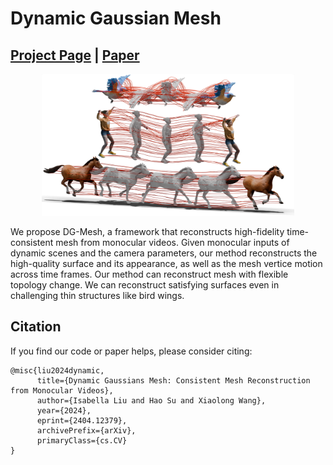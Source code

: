 # Dynamic Gaussian Mesh

## [Project Page](https://www.liuisabella.com/DG-Mesh/) | [Paper](https://arxiv.org/abs/2404.12379)

<p align="center">
  <img src="./imgs/teaser_final.png" alt="DG-Mesh Teaser"  style="width:80%">
</p>


We propose DG-Mesh, a framework that reconstructs high-fidelity time-consistent mesh from monocular videos. Given monocular inputs of dynamic scenes and the camera parameters, our method reconstructs the high-quality surface and its appearance, as well as the mesh vertice motion across time frames. Our method can reconstruct mesh with flexible topology change. We can reconstruct satisfying surfaces even in challenging thin structures like bird wings.

## Citation
If you find our code or paper helps, please consider citing:
```
@misc{liu2024dynamic,
      title={Dynamic Gaussians Mesh: Consistent Mesh Reconstruction from Monocular Videos}, 
      author={Isabella Liu and Hao Su and Xiaolong Wang},
      year={2024},
      eprint={2404.12379},
      archivePrefix={arXiv},
      primaryClass={cs.CV}
}
```